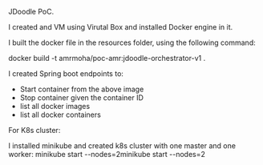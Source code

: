 JDoodle PoC.

I created and VM using Virutal Box and installed Docker engine in it.

I built the docker file in the resources folder, using the following command:

docker build -t amrmoha/poc-amr:jdoodle-orchestrator-v1 .

I created Spring boot endpoints to:
- Start container from the above image
- Stop container given the container ID
- list all docker images
- list all docker containers


For K8s cluster:

I installed minikube and created k8s cluster with one master and one worker:
minikube start --nodes=2minikube start --nodes=2
